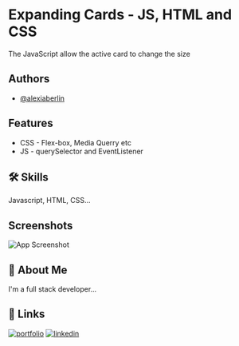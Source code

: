 
# Expanding Cards - JS, HTML and CSS

The JavaScript allow the active card to change the size


## Authors

- [@alexiaberlin](https://www.github.com/alexiaberlin)


## Features

- CSS - Flex-box, Media Querry etc
- JS - querySelector and EventListener



## 🛠 Skills
Javascript, HTML, CSS...


## Screenshots

![App Screenshot](https://via.placeholder.com/468x300?text=App+Screenshot+Here)


## 🚀 About Me
I'm a full stack developer...


## 🔗 Links
[![portfolio](https://img.shields.io/badge/my_portfolio-000?style=for-the-badge&logo=ko-fi&logoColor=white)](https://www.camposwebs.com/)
[![linkedin](https://img.shields.io/badge/linkedin-0A66C2?style=for-the-badge&logo=linkedin&logoColor=white)](https://www.linkedin.com/in/alexandrahcampos)


